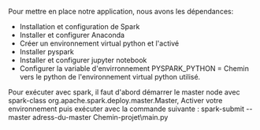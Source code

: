 Pour mettre en place notre application, nous avons les dépendances:
- Installation et configuration de Spark
- Installer et configurer Anaconda 
- Créer un environnement virtual python et l'activé
- Installer pyspark
- Installer et configurer jupyter notebook
- Configurer la variable d'envirronnement PYSPARK_PYTHON = Chemin vers le python de l'environnement virtual python utilisé.


Pour exécuter avec spark, il faut d'abord démarrer le master node  avec
spark-class org.apache.spark.deploy.master.Master,
Activer votre environnement puis exécuter avec la commande suivante :
 spark-submit --master  adress-du-master  Chemin-projet\main.py 
